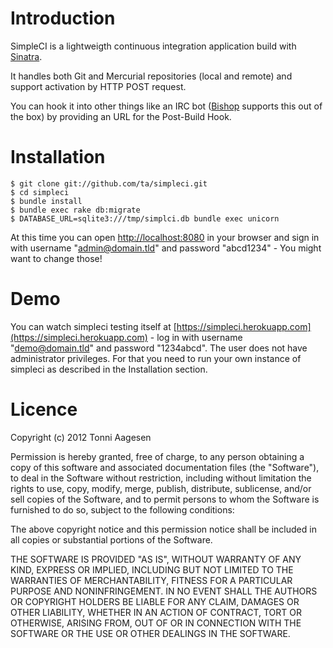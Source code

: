# Introduction

SimpleCI is a lightweigth continuous integration application build with [Sinatra](https://github.com/sinatra/sinatra).

It handles both Git and Mercurial repositories (local and remote) and support activation by HTTP POST request.

You can hook it into other things like an IRC bot ([Bishop](https://github.com/ta/bishop) supports this out of the box) by providing an URL for the Post-Build Hook. 

# Installation

    $ git clone git://github.com/ta/simpleci.git
    $ cd simpleci
    $ bundle install
    $ bundle exec rake db:migrate
    $ DATABASE_URL=sqlite3:///tmp/simplci.db bundle exec unicorn

At this time you can open [http://localhost:8080](http://localhost:8080) in your browser and sign in with username "admin@domain.tld" and password "abcd1234" - You might want to change those!

# Demo

You can watch simpleci testing itself at [https://simpleci.herokuapp.com](https://simpleci.herokuapp.com) - log in with username "demo@domain.tld" and password "1234abcd". The user does not have administrator privileges. For that you need to run your own instance of simpleci as described in the Installation section.

# Licence

Copyright (c) 2012 Tonni Aagesen

Permission is hereby granted, free of charge, to any person obtaining a copy of this software and associated documentation files (the "Software"), to deal in the Software without restriction, including without limitation the rights to use, copy, modify, merge, publish, distribute, sublicense, and/or sell copies of the Software, and to permit persons to whom the Software is furnished to do so, subject to the following conditions:

The above copyright notice and this permission notice shall be included in all copies or substantial portions of the Software.

THE SOFTWARE IS PROVIDED "AS IS", WITHOUT WARRANTY OF ANY KIND, EXPRESS OR IMPLIED, INCLUDING BUT NOT LIMITED TO THE WARRANTIES OF MERCHANTABILITY, FITNESS FOR A PARTICULAR PURPOSE AND NONINFRINGEMENT. IN NO EVENT SHALL THE AUTHORS OR COPYRIGHT HOLDERS BE LIABLE FOR ANY CLAIM, DAMAGES OR OTHER LIABILITY, WHETHER IN AN ACTION OF CONTRACT, TORT OR OTHERWISE, ARISING FROM, OUT OF OR IN CONNECTION WITH THE SOFTWARE OR THE USE OR OTHER DEALINGS IN THE SOFTWARE.